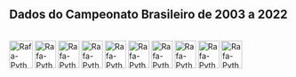 ## Dados do Campeonato Brasileiro de 2003 a 2022


<div style="display: inline_block"><br>
  <img align="center" alt="Rafa-Python" height="50" width="42" src="https://seeklogo.com/images/C/CBF_Confederacao_Brasileira_de_Futebol-logo-82C966FA8B-seeklogo.com.png">
  <img align="center" alt="Rafa-Python" height="50" width="38" src="https://seeklogo.com/images/C/campeonato-brasileiro-serie-a-logo-F86C405B11-seeklogo.com.png">
  <img align="center" alt="Rafa-Python" height="50" width="38" src="https://seeklogo.com/images/A/america-mineiro-logo-62E118D3F0-seeklogo.com.png">
  <img align="center" alt="Rafa-Python" height="50" width="38" src="https://seeklogo.com/images/A/america-futebol-clube-logo-308E245655-seeklogo.com.png">
  <img align="center" alt="Rafa-Python" height="50" width="38" src="https://seeklogo.com/images/A/atletico-clube-goianiense-logo-0F82BD40FC-seeklogo.com.png">
  <img align="center" alt="Rafa-Python" height="50" width="38" src="https://seeklogo.com/images/C/Clube_Atletico_Mineiro_de_Belo_Horizonte-MG-logo-A90353659E-seeklogo.com.png">
  <img align="center" alt="Rafa-Python" height="50" width="38" src="https://seeklogo.com/images/A/avai-futebol-clube-logo-C2BCEE354F-seeklogo.com.png">
  <img align="center" alt="Rafa-Python" height="50" width="38" src="https://seeklogo.com/images/B/Bahia-logo-0BF5C9A502-seeklogo.com.png">
  <img align="center" alt="Rafa-Python" height="50" width="38" src="https://seeklogo.com/images/B/Botafogo_de_Futebol_e_Regatas-logo-ECE113C77B-seeklogo.com.png">
  <img align="center" alt="Rafa-Python" height="50" width="38" src="https://seeklogo.com/images/B/Brasiliense_Futebol_Clube-DF-logo-24AEB16A54-seeklogo.com.png">







  


</div>
  
